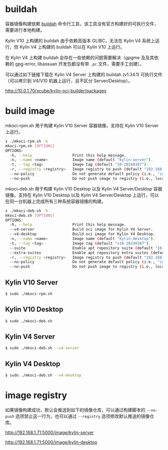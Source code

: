 # buildah

容器镜像构建依赖 [buildah](https://github.com/containers/buildah) 命令行工具，该工具没有官方构建好的可执行文件，需要进行本地构建。

Kylin V10 上构建的 buildah 由于依赖高版本 GLIBC，无法在 Kylin V4 系统上运行，但 Kylin V4 上构建的 buildah 可以在 Kylin V10 上运行。

在 Kylin V4 上构建 buildah 会存在一些依赖的问题需要解决（gpgme 及及其依赖的 gpg-error, libassuan 开发包都没有带 `.pc` 文件，需要手工创建）。

可以通过如下链接下载在 Kylin V4 Server 上构建的 buildah (v1.34.1) 可执行文件（可以拷贝到 V4/V10 机器上运行，且不区分 Server/Desktop）。

http://10.0.1.70/xcube/kylin-oci-builder/packages

# build image

mkoci-rpm.sh 用于构建 Kylin V10 Server 容器镜像，支持在 Kylin V10 Server 上运行。

```sh
❯ ./mkoci-rpm.sh -h
mkoci-rpm.sh [OPTIONS]
OPTIONS:
  -h, --help                  Print this help message.
  -n, --name <name>           Image name (default "kylin-server").
  -t, --tag <tag>             Image tag (default "10-20240307").
  -r, --registry <registry>   Image registry to push (default "192.168.1.71:5000").
  --no-policy                 Do not generate default policy (i.e., "insecureAcceptAnything").
  --no-push                   Do not push image to registry (i.e., local container & image will be kept).
```

mkoci-deb.sh 用于构建 Kylin V10 Desktop 以及 Kylin V4 Server/Desktop 容器镜像，支持在 Kylin V10 Desktop 以及 Kylin V4 Server/Desktop 上运行，可以在同一台机器上完成所有三种系统容器镜像的构建。

```sh
❯ ./mkoci-deb.sh -h
mkoci-deb.sh [OPTIONS]
OPTIONS:
  -h, --help                  Print this help message.
  --v4-server                 Build oci image for Kylin V4 Server.
  --v4-desktop                Build oci image for Kylin V4 Desktop.
  -n, --name <name>           Image name (default "kylin-desktop").
  -t, --tag <tag>             Image tag (default "v10-20240307").
  --suite                     Enable apt repository suite (default "10.1-2303-updates").
  --extra-suites              Enable apt repository extra suites (default "10.1").
  -r, --registry <registry>   Image registry to push (default "192.168.1.71:5000").
  --no-policy                 Do not generate default policy (i.e., "insecureAcceptAnything").
  --no-push                   Do not push image to registry (i.e., local container & image will be kept).
```

## Kylin V10 Server

```sh
$ sudo ./mkoci-rpm.sh
```

## Kylin V10 Desktop

```sh
$ sudo ./mkoci-deb.sh
```

## Kylin V4 Server

```sh
$ sudo ./mkoci-deb.sh --v4-server
```

## Kylin V4 Desktop

```sh
$ sudo ./mkoci-deb.sh --v4-desktop
```

# image registry

如果镜像构建成功，默认会推送到如下的镜像仓库，可以通过构建脚本的 `--no-push` 选项禁止这一行为，也可以通过 `--registry` 选项修改默认推送的镜像仓库。

http://192.168.1.71:5000/image/kylin-server

http://192.168.1.71:5000/image/kylin-desktop
